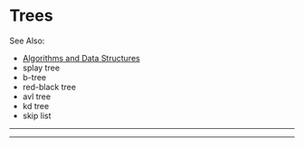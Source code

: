 # Trees

See Also:

 - [Algorithms and Data Structures](AlgorithmsDataStructures.md)
 - splay tree
 - b-tree
 - red-black tree
 - avl tree
 - kd tree
 - skip list

---


---
